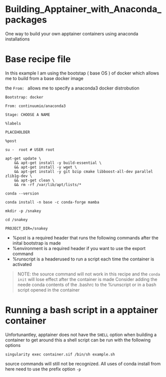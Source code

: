 # Building_Apptainer_with_Anaconda_packages
One way to build your own apptainer containers using anaconda installations

# Base recipe file 

In this example I am using the bootstap ( base OS ) of docker which allows me to build from a base docker image

the ```From: ``` allows me to specify a anaconda3 docker distrobution

```
Bootstrap: docker

From: continuumio/anaconda3

Stage: CHOOSE A NAME

%labels

PLACEHOLDER

%post

su -  root # USER root

apt-get update \
    && apt-get install -y build-essential \
    && apt-get install -y wget \
    && apt-get install -y git bzip cmake libboost-all-dev parallel zlib1g-dev \
    && apt-get clean \
    && rm -rf /var/lib/apt/lists/*

conda --version

conda install -n base -c conda-forge mamba

mkdir -p /snakey

cd /snakey

PROJECT_DIR=/snakey
```

* %post is a required header that runs the following commands after the inital bootstrap is made
* %environment is a required header if you want to use the export command
* %runscript is a headerused to run a script each time the container is activated

> NOTE: the source command will not work in this recipe and the ```conda init``` will lose effect after the container is made
> Consider adding the neede conda contents of the .bashrc to the  %runscript or in a bash script opened in the container

# Running a bash script in a apptainer container 
Unfortunantley, apptainer does not have the ```SHELL``` option when building a container to get around this a shell script can be run with the following options

```
singularity exec container.sif /bin/sh example.sh
```

source commands will still not be recognized. All uses of conda install from here need to use the prefix option ```-p```
